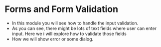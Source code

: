 # Forms and Form Validation
- In this module you will see how to handle the input validation.
- As you can see, there might be lots of text fields where user can enter input. Here we i will explore how to validate those fields
- How we will show error or some dialog.

